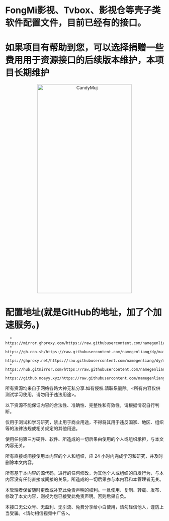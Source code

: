 # FongMi影视、Tvbox、影视仓等壳子类软件配置文件，目前已经有的接口。

# 如果项目有帮助到您，可以选择捐赠一些费用用于资源接口的后续版本维护，本项目长期维护
<div align=center>
<img src="https://d.kstore.space/download/7504/s.jpg" alt="CandyMuj" width="300" height="665" />
</div>

# 配置地址(就是GitHub的地址，加了个加速服务。)
```
  * https://mirror.ghproxy.com/https://raw.githubusercontent.com/namegenliang/dy/main/namegen.json
  * https://gh.con.sh/https://raw.githubusercontent.com/namegenliang/dy/main/namegen.json
  * https://ghproxy.net/https://raw.githubusercontent.com/namegenliang/dy/main/namegen.json
  * https://hub.gitmirror.com/https://raw.githubusercontent.com/namegenliang/dy/main/namegen.json
  * https://github.moeyy.xyz/https://raw.githubusercontent.com/namegenliang/dy/main/namegen.json
```
所有资源均来自于网络各路大神无私分享.如有侵权.请联系删除。<所有内容仅供测试学习使用，请勿用于违法用途>。

以下资源不能保证内容的合法性、准确性、完整性和有效性，请根据情况自行判断。

仅用于测试和学习研究，禁止用于商业用途，不得将其用于违反国家、地区、组织等的法律法规或相关规定的其他用途。

使用任何第三方硬件、软件、所造成的一切后果由使用的个人或组织承担，与本文内容无关。

所有直接或间接使用本内容的个人和组织，应 24 小时内完成学习和研究，并及时删除本文内容。

所有基于本内容的源代码，进行的任何修改，为其他个人或组织的自发行为，与本内容没有任何直接或间接的关系，所造成的一切后果亦与本内容和本管理者无关。

本管理者保留随时更改或补充此免责声明的权利。一旦使用、复制、转载、发布、修改了本文内容，则视为您已接受此免责声明。否则后果自负。

本接口无公众号、无盈利、无引流、免费分享给小白使用，请勿轻信他人，谨防上当受骗。<请勿相信视频中广告>。

